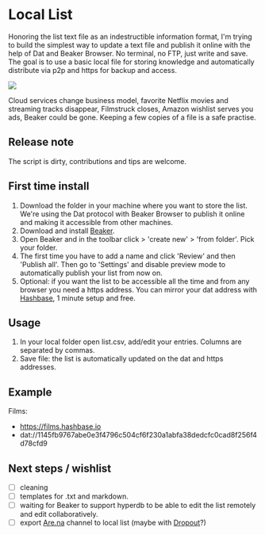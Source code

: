 # Local List
Honoring the list text file as an indestructible information format, I'm trying to build the simplest way to update a text file and publish it online with the help of Dat and Beaker Browser. No terminal, no FTP, just write and save. The goal is to use a basic local file for storing knowledge and automatically distribute via p2p and https for backup and access.  

<img src="https://github.com/No-Plans/local-list/blob/master/examples/save-list.gif?raw=true" min-width ="300" max-width="800" height="auto">

Cloud services change business model, favorite Netflix movies and streaming tracks disappear, Filmstruck closes, Amazon wishlist serves you ads, Beaker could be gone. Keeping a few copies of a file is a safe practise.

## Release note
The script is dirty, contributions and tips are welcome.

## First time install
1. Download the folder in your machine where you want to store the list. 
We're using the Dat protocol with Beaker Browser to publish it online and making it accessible from other machines.
2. Download and install [Beaker](https://beakerbrowser.com).
3. Open Beaker and in the toolbar click > 'create new' > 'from folder'. Pick your folder.
4. The first time you have to add a name and click 'Review' and then 'Publish all'. Then go to 'Settings' and disable preview mode to automatically publish your list from now on.
5. Optional: if you want the list to be accessible all the time and from any browser you need a https address. You can mirror your dat address with [Hashbase](https://hashbase.io), 1 minute setup and free.

## Usage
1. In your local folder open list.csv, add/edit your entries. Columns are separated by commas. 
2. Save file: the list is automatically updated on the dat and https addresses.

## Example

Films:
- https://films.hashbase.io
- dat://1145fb9767abe0e3f4796c504cf6f230a1abfa38dedcfc0cad8f256f4d78cfd9


## Next steps / wishlist
- [ ] cleaning
- [ ] templates for .txt and markdown.
- [ ] waiting for Beaker to support hyperdb to be able to edit the list remotely and edit collaboratively.
- [ ] export [Are.na](https://are.na) channel to local list (maybe with [Dropout](https://github.com/jondashkyle/dropout)?)

